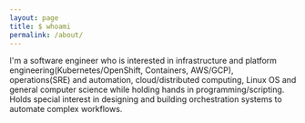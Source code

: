 ```yaml
---
layout: page
title: $ whoami
permalink: /about/
---
```


I'm a software engineer who is interested in infrastructure and platform engineering(Kubernetes/OpenShift, Containers, AWS/GCP), operations(SRE) and automation,
cloud/distributed computing, Linux OS and general computer science while holding hands in programming/scripting. Holds special interest in designing and building
orchestration systems to automate complex workflows.